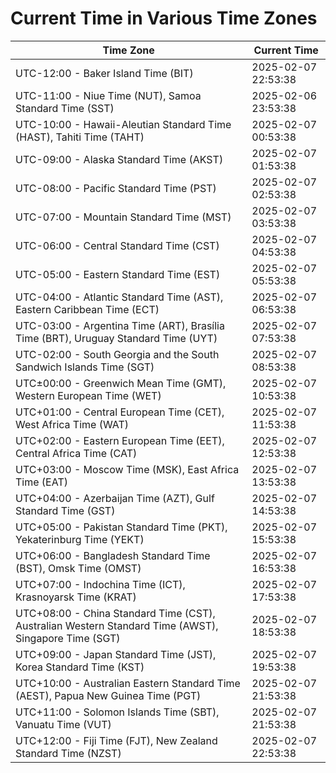 # Current Time in Various Time Zones

| Time Zone | Current Time |
|-----------|--------------|
| UTC-12:00 - Baker Island Time (BIT) | 2025-02-07 22:53:38 |
| UTC-11:00 - Niue Time (NUT), Samoa Standard Time (SST) | 2025-02-06 23:53:38 |
| UTC-10:00 - Hawaii-Aleutian Standard Time (HAST), Tahiti Time (TAHT) | 2025-02-07 00:53:38 |
| UTC-09:00 - Alaska Standard Time (AKST) | 2025-02-07 01:53:38 |
| UTC-08:00 - Pacific Standard Time (PST) | 2025-02-07 02:53:38 |
| UTC-07:00 - Mountain Standard Time (MST) | 2025-02-07 03:53:38 |
| UTC-06:00 - Central Standard Time (CST) | 2025-02-07 04:53:38 |
| UTC-05:00 - Eastern Standard Time (EST) | 2025-02-07 05:53:38 |
| UTC-04:00 - Atlantic Standard Time (AST), Eastern Caribbean Time (ECT) | 2025-02-07 06:53:38 |
| UTC-03:00 - Argentina Time (ART), Brasília Time (BRT), Uruguay Standard Time (UYT) | 2025-02-07 07:53:38 |
| UTC-02:00 - South Georgia and the South Sandwich Islands Time (SGT) | 2025-02-07 08:53:38 |
| UTC±00:00 - Greenwich Mean Time (GMT), Western European Time (WET) | 2025-02-07 10:53:38 |
| UTC+01:00 - Central European Time (CET), West Africa Time (WAT) | 2025-02-07 11:53:38 |
| UTC+02:00 - Eastern European Time (EET), Central Africa Time (CAT) | 2025-02-07 12:53:38 |
| UTC+03:00 - Moscow Time (MSK), East Africa Time (EAT) | 2025-02-07 13:53:38 |
| UTC+04:00 - Azerbaijan Time (AZT), Gulf Standard Time (GST) | 2025-02-07 14:53:38 |
| UTC+05:00 - Pakistan Standard Time (PKT), Yekaterinburg Time (YEKT) | 2025-02-07 15:53:38 |
| UTC+06:00 - Bangladesh Standard Time (BST), Omsk Time (OMST) | 2025-02-07 16:53:38 |
| UTC+07:00 - Indochina Time (ICT), Krasnoyarsk Time (KRAT) | 2025-02-07 17:53:38 |
| UTC+08:00 - China Standard Time (CST), Australian Western Standard Time (AWST), Singapore Time (SGT) | 2025-02-07 18:53:38 |
| UTC+09:00 - Japan Standard Time (JST), Korea Standard Time (KST) | 2025-02-07 19:53:38 |
| UTC+10:00 - Australian Eastern Standard Time (AEST), Papua New Guinea Time (PGT) | 2025-02-07 21:53:38 |
| UTC+11:00 - Solomon Islands Time (SBT), Vanuatu Time (VUT) | 2025-02-07 21:53:38 |
| UTC+12:00 - Fiji Time (FJT), New Zealand Standard Time (NZST) | 2025-02-07 22:53:38 |
